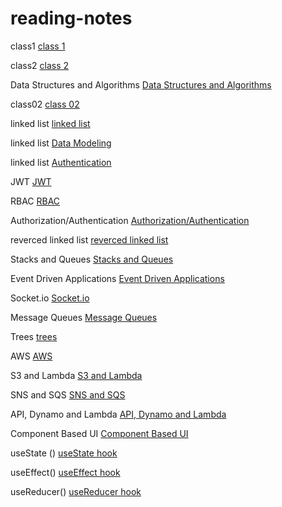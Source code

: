 # reading-notes

class1
[class 1](./class1.md)

class2
[class 2](./class2.md)

Data Structures and Algorithms
[Data Structures and Algorithms](./Data%20Structures%20and%20Algorithms.md)


class02
[class 02](./class02.md)

linked list
[linked list](./linkedlist/linkedlist.md)

linked list
[Data Modeling](./DataModeling.md)


linked list
[Authentication](./Authentication.md)

JWT
[JWT](./JWT.md)

RBAC
[RBAC](./RBAC.md)

Authorization/Authentication
[Authorization/Authentication](./Authorization-Authentication.md)

reverced linked list
[reverced linked list](./reverced%20linkedlist/reverced.md)

Stacks and Queues
[Stacks and Queues](./Stacks%26Queues.md)

Event Driven Applications
[Event Driven Applications](./EventDrivenApplications.md)

Socket.io
[Socket.io](./Socket-io.md)

Message Queues
[Message Queues](./MessageQueues.md)

Trees
[trees](./trees.md)

AWS
[AWS](./AWS.md)

S3 and Lambda
[S3 and Lambda](./S3&lambda.md)

SNS and SQS
[SNS and SQS](./sns&sqs.md)

API, Dynamo and Lambda
[API, Dynamo and Lambda](./Dynamo&Lambda.md)

Component Based UI
[Component Based UI](./ComponentBasedUI.md)

useState ()
[useState hook](./usestate.md)

useEffect()
[useEffect hook](./useEffect.md)

useReducer()
[useReducer hook](./usereducer.md)

